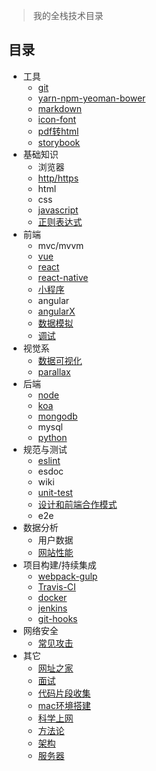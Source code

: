 > 我的全栈技术目录

## 目录

- 工具
    + [git](./stacks/git.md)
    + [yarn-npm-yeoman-bower](./stacks/yarn-npm-yeoman-bower.md)
    + [markdown](./stacks/markdown.md)
    + [icon-font](./stacks/icon-font.md)
    + [pdf转html](./stacks/pdf.md)
    + [storybook](./stacks/storybook)
- 基础知识
    + 浏览器
    + [http/https](./stacks/http-https.md)
    + html
    + css
    + [javascript](./stacks/javascript.md)
    + [正则表达式](./stacks/regular-expression.md)
- 前端
    + mvc/mvvm
    + [vue](https://github.com/howardwzh/star-vue)
    + [react](https://github.com/howardwzh/star-react)
    + [react-native](https://github.com/howardwzh/star-react-native)
    + [小程序](https://github.com/howardwzh/weixin)
    + angular
    + [angularX](https://github.com/howardwzh/star-angularX)
    + [数据模拟](./stacks/mock-data/mock-data.md)
    + [调试](./stacks/debug/debug.md)
- 视觉系
    + [数据可视化](https://github.com/howardwzh/star-data)
    + [parallax](./stacks/parallax.md)
- 后端
    + [node](./stacks/node.md)
    + [koa](https://github.com/howardwzh/star-koa)
    + [mongodb](./stacks/mongodb.md)
    + mysql
    + [python](https://github.com/howardwzh/python-lab)
- 规范与测试
    + [eslint](./stacks/eslint/eslint.md)
    + esdoc
    + wiki
    + [unit-test](./stacks/unit-test/unit-test.md)
    + [设计和前端合作模式](./stacks/design-export-html/design-export-html.md)
    + e2e
- 数据分析
    + 用户数据
    + [网站性能](https://github.com/howardwzh/front-end-performance)
- 项目构建/持续集成
    + [webpack-gulp](https://github.com/howardwzh/star-webpack-gulp)
    + [Travis-CI](https://github.com/ruanyf/jstraining/blob/master/demos/README.md#travis-ci)
    + [docker](./stacks/docker.md)
    + [jenkins](./stacks/jenkins.md)
    + [git-hooks](./stacks/git-hooks.md)
- 网络安全
    + [常见攻击](./stacks/security.md)
- 其它
    + [网址之家](./stacks/web-site-home.md)
    + [面试](./stacks/interview.md)
    + [代码片段收集](./stacks/collection.md)
    + [mac环境搭建](./stacks/mac.md)
    + [科学上网](./stacks/science-online.md)
    + [方法论](./stacks/methodology.md)
    + [架构](./stacks/architecture.md)
    + [服务器](./stacks/server.md)